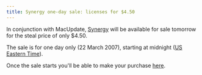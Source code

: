 ```yaml
---
title: Synergy one-day sale: licenses for $4.50
---
```


In conjunction with MacUpdate, [Synergy](http://synergy.wincent.com) will be available for sale tomorrow for the steal price of only $4.50.

The sale is for one day only (22 March 2007), starting at midnight ([US Eastern Time](http://www.time.gov/timezone.cgi?Eastern/d/-5)).

Once the sale starts you'll be able to make your purchase [here](http://www.macupdate.com/promo/index.php?buy=hKClcjkPLjsZ).
